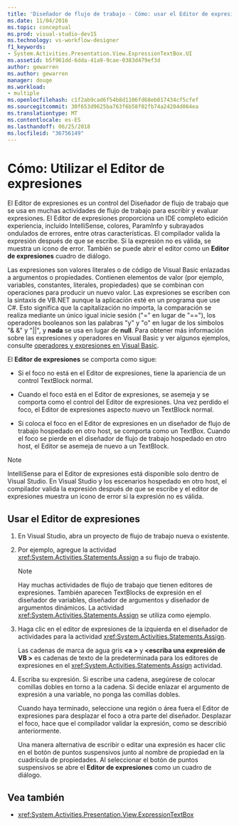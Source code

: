 ```yaml
---
title: 'Diseñador de flujo de trabajo - Cómo: usar el Editor de expresiones'
ms.date: 11/04/2016
ms.topic: conceptual
ms.prod: visual-studio-dev15
ms.technology: vs-workflow-designer
f1_keywords:
- System.Activities.Presentation.View.ExpressionTextBox.UI
ms.assetid: b5f961dd-6dda-41a9-9cae-0383d479ef3d
author: gewarren
ms.author: gewarren
manager: douge
ms.workload:
- multiple
ms.openlocfilehash: c1f2ab9cad6f54b8d1106fd68eb017434cf5cfef
ms.sourcegitcommit: 30f653d9625ba763f6b58f02fb74a24204d064ea
ms.translationtype: MT
ms.contentlocale: es-ES
ms.lasthandoff: 06/25/2018
ms.locfileid: "36756149"
---
```

# <a name="how-to-use-the-expression-editor"></a>Cómo: Utilizar el Editor de expresiones

El Editor de expresiones es un control del Diseñador de flujo de trabajo que se usa en muchas actividades de flujo de trabajo para escribir y evaluar expresiones. El Editor de expresiones proporciona un IDE completo edición experiencia, incluido IntelliSense, colores, ParamInfo y subrayados ondulados de errores, entre otras características. El compilador valida la expresión después de que se escribe. Si la expresión no es válida, se muestra un icono de error. También se puede abrir el editor como un **Editor de expresiones** cuadro de diálogo.

Las expresiones son valores literales o de código de Visual Basic enlazadas a argumentos o propiedades. Contienen elementos de valor (por ejemplo, variables, constantes, literales, propiedades) que se combinan con operaciones para producir un nuevo valor. Las expresiones se escriben con la sintaxis de VB.NET aunque la aplicación esté en un programa que use C#. Esto significa que la capitalización no importa, la comparación se realiza mediante un único igual inicie sesión ("=" en lugar de "=="), los operadores booleanos son las palabras "y" y "o" en lugar de los símbolos "& &" y "||", y **nada** se usa en lugar de **null**. Para obtener más información sobre las expresiones y operadores en Visual Basic y ver algunos ejemplos, consulte [operadores y expresiones en Visual Basic](/previous-versions/visualstudio/visual-studio-2010/a1w3te48(v=vs.100)).

El **Editor de expresiones** se comporta como sigue:

- Si el foco no está en el Editor de expresiones, tiene la apariencia de un control TextBlock normal.

- Cuando el foco está en el Editor de expresiones, se asemeja y se comporta como el control del Editor de expresiones. Una vez perdido el foco, el Editor de expresiones aspecto nuevo un TextBlock normal.

- Si coloca el foco en el Editor de expresiones en un diseñador de flujo de trabajo hospedado en otro host, se comporta como un TextBox. Cuando el foco se pierde en el diseñador de flujo de trabajo hospedado en otro host, el Editor se asemeja de nuevo a un TextBlock.

> [!NOTE]
> IntelliSense para el Editor de expresiones está disponible solo dentro de Visual Studio. En Visual Studio y los escenarios hospedado en otro host, el compilador valida la expresión después de que se escribe y el editor de expresiones muestra un icono de error si la expresión no es válida.

## <a name="use-the-expression-editor"></a>Usar el Editor de expresiones

1.  En Visual Studio, abra un proyecto de flujo de trabajo nueva o existente.

2.  Por ejemplo, agregue la actividad <xref:System.Activities.Statements.Assign> a su flujo de trabajo.

    > [!NOTE]
    > Hay muchas actividades de flujo de trabajo que tienen editores de expresiones. También aparecen TextBlocks de expresión en el diseñador de variables, diseñador de argumentos y diseñador de argumentos dinámicos. La actividad <xref:System.Activities.Statements.Assign> se utiliza como ejemplo.

3.  Haga clic en el editor de expresiones de la izquierda en el diseñador de actividades para la actividad <xref:System.Activities.Statements.Assign>.

     Las cadenas de marca de agua gris  **\<a >** y  **\<escriba una expresión de VB >** es cadenas de texto de la predeterminada para los editores de expresiones en el <xref:System.Activities.Statements.Assign> actividad.

4.  Escriba su expresión. Si escribe una cadena, asegúrese de colocar comillas dobles en torno a la cadena. Si decide enlazar el argumento de expresión a una variable, no ponga las comillas dobles.

     Cuando haya terminado, seleccione una región o área fuera el Editor de expresiones para desplazar el foco a otra parte del diseñador. Desplazar el foco, hace que el compilador validar la expresión, como se describió anteriormente.

     Una manera alternativa de escribir o editar una expresión es hacer clic en el botón de puntos suspensivos junto al nombre de propiedad en la cuadrícula de propiedades. Al seleccionar el botón de puntos suspensivos se abre el **Editor de expresiones** como un cuadro de diálogo.

## <a name="see-also"></a>Vea también

- <xref:System.Activities.Presentation.View.ExpressionTextBox>